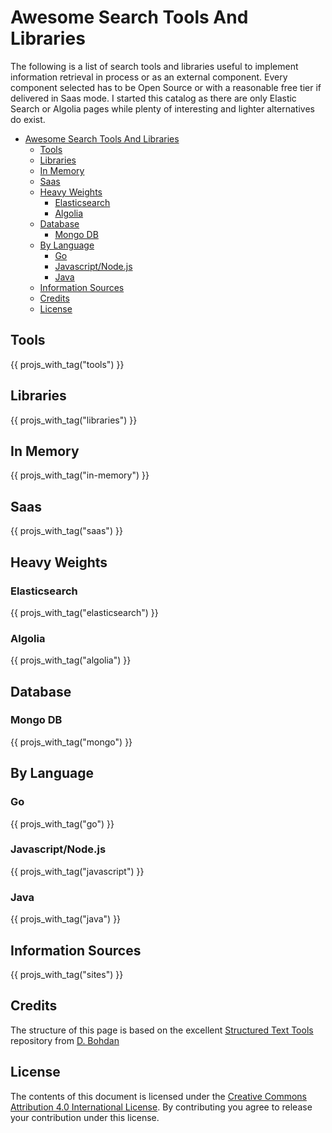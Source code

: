 # Awesome Search Tools And Libraries

The following is a list of search tools and libraries useful to implement information retrieval in process or as an external component. Every component selected has to be Open Source or with a reasonable free tier if delivered in Saas mode.
I started this catalog as there are only Elastic Search or Algolia pages while plenty of interesting and lighter alternatives do exist.

- [Awesome Search Tools And Libraries](#awesome-search-tools-and-libraries)
  - [Tools](#tools)
  - [Libraries](#libraries)
  - [In Memory](#in-memory)
  - [Saas](#saas)
  - [Heavy Weights](#heavy-weights)
    - [Elasticsearch](#elasticsearch)
    - [Algolia](#algolia)
  - [Database](#database)
    - [Mongo DB](#mongo-db)
  - [By Language](#by-language)
    - [Go](#go)
    - [Javascript/Node.js](#javascriptnodejs)
    - [Java](#java)
  - [Information Sources](#information-sources)
  - [Credits](#credits)
  - [License](#license)

## Tools

{{ projs_with_tag("tools") }}

## Libraries

{{ projs_with_tag("libraries") }}

## In Memory

{{ projs_with_tag("in-memory") }}

## Saas

{{ projs_with_tag("saas") }}

## Heavy Weights

### Elasticsearch

{{ projs_with_tag("elasticsearch") }}

### Algolia

{{ projs_with_tag("algolia") }}

## Database

### Mongo DB

{{ projs_with_tag("mongo") }}

## By Language

### Go

{{ projs_with_tag("go") }}

### Javascript/Node.js

{{ projs_with_tag("javascript") }}

### Java

{{ projs_with_tag("java") }}

## Information Sources

{{ projs_with_tag("sites") }}

## Credits

The structure of this page is based on the excellent [Structured Text Tools](https://github.com/dbohdan/structured-text-tools) repository from [D. Bohdan](https://github.com/dbohdan)

## License

The contents of this document is licensed under the [Creative Commons Attribution 4.0 International License](http://creativecommons.org/licenses/by/4.0/). By contributing you agree to release your contribution under this license.
